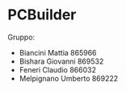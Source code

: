 # PCBuilder
Gruppo:
- Biancini Mattia 865966
- Bishara Giovanni 869532
- Feneri Claudio 866032
- Melpignano Umberto 869222
